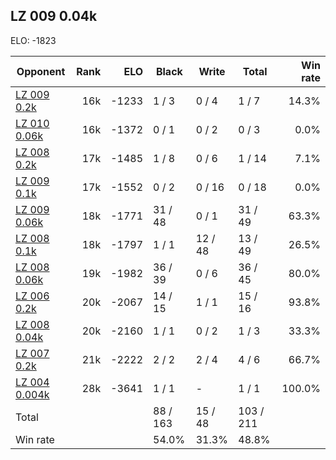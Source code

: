 ## LZ 009 0.04k ##

ELO: -1823

Opponent | Rank | ELO | Black | Write | Total | Win rate
---------|-----:|----:|-------|-------|-------|-------:
[LZ 009 0.2k](LZ%20009%200.2k.md) | 16k | -1233 | 1 / 3 | 0 / 4 | 1 / 7 | 14.3%
[LZ 010 0.06k](LZ%20010%200.06k.md) | 16k | -1372 | 0 / 1 | 0 / 2 | 0 / 3 | 0.0%
[LZ 008 0.2k](LZ%20008%200.2k.md) | 17k | -1485 | 1 / 8 | 0 / 6 | 1 / 14 | 7.1%
[LZ 009 0.1k](LZ%20009%200.1k.md) | 17k | -1552 | 0 / 2 | 0 / 16 | 0 / 18 | 0.0%
[LZ 009 0.06k](LZ%20009%200.06k.md) | 18k | -1771 | 31 / 48 | 0 / 1 | 31 / 49 | 63.3%
[LZ 008 0.1k](LZ%20008%200.1k.md) | 18k | -1797 | 1 / 1 | 12 / 48 | 13 / 49 | 26.5%
[LZ 008 0.06k](LZ%20008%200.06k.md) | 19k | -1982 | 36 / 39 | 0 / 6 | 36 / 45 | 80.0%
[LZ 006 0.2k](LZ%20006%200.2k.md) | 20k | -2067 | 14 / 15 | 1 / 1 | 15 / 16 | 93.8%
[LZ 008 0.04k](LZ%20008%200.04k.md) | 20k | -2160 | 1 / 1 | 0 / 2 | 1 / 3 | 33.3%
[LZ 007 0.2k](LZ%20007%200.2k.md) | 21k | -2222 | 2 / 2 | 2 / 4 | 4 / 6 | 66.7%
[LZ 004 0.004k](LZ%20004%200.004k.md) | 28k | -3641 | 1 / 1 | - | 1 / 1 | 100.0%
Total | | | 88 / 163 | 15 / 48 | 103 / 211 | 
Win rate| | | 54.0% | 31.3% | 48.8% | 
